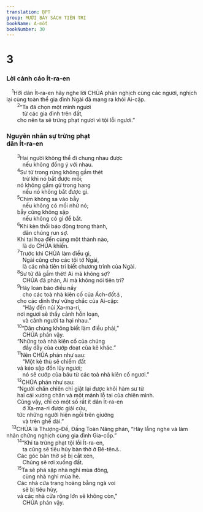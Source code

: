 ```yaml
---
translation: BPT
group: MƯỜI BẢY SÁCH TIÊN TRI
bookName: A-mốt 
bookNumber: 30
---
```


<div class="title"><h1>3</h1><h3>Lời cảnh cáo Ít-ra-en</h3></div>
<span class="verse am_3_1"> <sup>1</sup>Hỡi dân Ít-ra-en hãy nghe lời CHÚA phán nghịch cùng các ngươi, nghịch lại cùng toàn thể gia đình Ngài đã mang ra khỏi Ai-cập.<br/></span>
<span class="verse am_3_2">  <sup>2</sup>“Ta đã chọn một mình ngươi<br/>   từ các gia đình trên đất,<br/>  cho nên ta sẽ trừng phạt ngươi vì tội lỗi ngươi.”<br/></span>
<div class="title"><h3>Nguyên nhân sự trừng phạt<br/>dân Ít-ra-en</h3></div>
<span class="verse am_3_3">  <sup>3</sup>Hai người không thể đi chung nhau được<br/>   nếu không đồng ý với nhau.<br/></span>
<span class="verse am_3_4">  <sup>4</sup>Sư tử trong rừng không gầm thét<br/>   trừ khi nó bắt được mồi;<br/>  nó không gầm gừ trong hang<br/>   nếu nó không bắt được gì.<br/></span>
<span class="verse am_3_5">  <sup>5</sup>Chim không sa vào bẫy<br/>   nếu không có mồi nhử nó;<br/>  bẫy cũng không sập<br/>   nếu không có gì để bắt.<br/></span>
<span class="verse am_3_6">  <sup>6</sup>Khi kèn thổi báo động trong thành,<br/>   dân chúng run sợ.<br/>  Khi tai họa đến cùng một thành nào,<br/>   là do CHÚA khiến.<br/></span>
<span class="verse am_3_7">  <sup>7</sup>Trước khi CHÚA làm điều gì,<br/>   Ngài cũng cho các tôi tớ Ngài,<br/>   là các nhà tiên tri biết chương trình của Ngài.<br/></span>
<span class="verse am_3_8">  <sup>8</sup>Sư tử đã gầm thét! Ai mà không sợ?<br/>   CHÚA đã phán, Ai mà không nói tiên tri?<br/></span>
<span class="verse am_3_9">  <sup>9</sup>Hãy loan báo điều nầy<br/>   cho các toà nhà kiên cố của Ách-đốt<a data-toggle="tooltip" data-placement="bottom" title="Một thành phố quan trọng của dân Phi-li-tin.">⚓</a>,<br/>  cho các dinh thự vững chắc của Ai-cập:<br/>   “Hãy đến núi Xa-ma-ri,<br/>  nơi ngươi sẽ thấy cảnh hỗn loạn,<br/>   và cảnh người ta hại nhau.”<br/></span>
<span class="verse am_3_10">  <sup>10</sup>“Dân chúng không biết làm điều phải,”<br/>   CHÚA phán vậy.<br/>  “Những toà nhà kiên cố của chúng<br/>   đầy dẫy của cướp đoạt của kẻ khác.”<br/></span>
<span class="verse am_3_11">  <sup>11</sup>Nên CHÚA phán như sau:<br/>   “Một kẻ thù sẽ chiếm đất<br/>  và kéo sập đồn lũy ngươi;<br/>   nó sẽ cướp của báu từ các toà nhà kiên cố ngươi.”<br/></span>
<span class="verse am_3_12">  <sup>12</sup>CHÚA phán như sau:<br/>  “Người chăn chiên chỉ giật lại được khỏi hàm sư tử<br/>  hai cái xương chân và một mảnh lỗ tai của chiên mình.<br/>  Cũng vậy, chỉ có một số rất ít dân Ít-ra-en<br/>   ở Xa-ma-ri được giải cứu,<br/>  tức những người hiện ngồi trên giường<br/>   và trên ghế dài.”<br/></span>
<span class="verse am_3_13"> <sup>13</sup>CHÚA là Thượng-Đế, Đấng Toàn Năng phán, “Hãy lắng nghe và làm nhân chứng nghịch cùng gia đình Gia-cốp.”<br/></span>
<span class="verse am_3_14">  <sup>14</sup>“Khi ta trừng phạt tội lỗi Ít-ra-en,<br/>   ta cũng sẽ tiêu hủy bàn thờ ở Bê-tên<a data-toggle="tooltip" data-placement="bottom" title="Một thị trấn trong Ít-ra-en. Từ ngữ nầy nghĩa là “nhà của Thượng Đế.”">⚓</a>.<br/>  Các góc bàn thờ sẽ bị cắt xén,<br/>   Chúng sẽ rơi xuống đất.<br/></span>
<span class="verse am_3_15">  <sup>15</sup>Ta sẽ phá sập nhà nghỉ mùa đông,<br/>   cùng nhà nghỉ mùa hè.<br/>  Các nhà cửa trang hoàng bằng ngà voi<br/>   sẽ bị tiêu hủy,<br/>  và các nhà cửa rộng lớn sẽ không còn,”<br/>   CHÚA phán vậy.<br/></span>
